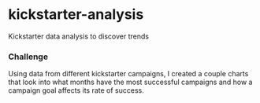 # kickstarter-analysis
Kickstarter data analysis to discover trends
### Challenge
Using data from different kickstarter campaigns, I created a couple charts that look into what months have the most successful campaigns and how a campaign goal affects its rate of success. 
